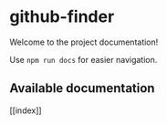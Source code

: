 # github-finder

Welcome to the project documentation!

Use `npm run docs` for easier navigation.

## Available documentation

[[index]]
